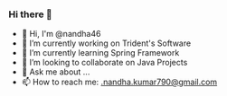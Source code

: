 ### Hi there 👋


- 👋 Hi, I'm @nandha46
- 🔭 I’m currently working on Trident's Software
- 🌱 I’m currently learning Spring Framework
- 👯 I’m looking to collaborate on Java Projects
- 💬 Ask me about ...
- 📫 How to reach me: .nandha.kumar790@gmail.com
